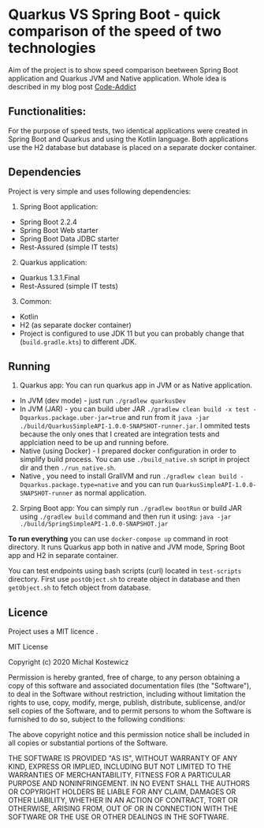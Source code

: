 # Quarkus VS Spring Boot - quick comparison of the speed of two technologies 

Aim of the project is to show speed comparison beetween Spring Boot application and Quarkus JVM and Native application. Whole idea is described in my blog 
post [Code-Addict](hhttp://code-addict.pl/quarkus-vs-spring/)

## Functionalities:
For the purpose of speed tests, two identical applications were created in Spring Boot and Quarkus and using the Kotlin language.
Both applications use the H2 database but database is placed on a separate docker container.

## Dependencies
Project is very simple and uses following dependencies:
1. Spring Boot application:
 - Spring Boot 2.2.4
 - Spring Boot Web starter
 - Spring Boot Data JDBC starter
 - Rest-Assured (simple IT tests)
2. Quarkus application:
 - Quarkus 1.3.1.Final
 - Rest-Assured (simple IT tests)
3. Common:
 - Kotlin
 - H2 (as separate docker container)
 - Project is configured to use JDK 11 but you can probably change that (`build.gradle.kts`) to different JDK.

## Running
1. Quarkus app:
You can run quarkus app in JVM or as Native application.
- In JVM (dev mode) - just run `./gradlew quarkusDev`
- In JVM (JAR) - you can build uber JAR `./gradlew clean build -x test -Dquarkus.package.uber-jar=true` and run from it `java -jar ./build/QuarkusSimpleAPI-1.0.0-SNAPSHOT-runner.jar`. I ommited tests because the only ones that I created are integration tests and applciation need to be up and running before. 
- Native (using Docker) - I prepared docker configuration in order to simplify build process. You can use `./build_native.sh` script in project dir and then `./run_native.sh`.
- Native , you need to install GrallVM and run `./gradlew clean build -Dquarkus.package.type=native` and you can run `QuarkusSimpleAPI-1.0.0-SNAPSHOT-runner` as normal application.
2. Srping Boot app:
You can simply run `./gradlew bootRun` or build JAR using `./gradlew build` command and then run it using: `java -jar ./build/SpringSimpleAPI-1.0.0-SNAPSHOT.jar`


**To run everything** you can use `docker-compose up` command in root directory. It runs Quarkus app both in native and JVM mode, Spring Boot app and H2 in separate container.

You can test endpoints using bash scripts (curl) located in `test-scripts` directory. First use `postObject.sh` to create object in database and then `getObject.sh` to fetch object from database.

## Licence

Project uses a MIT licence .

MIT License

Copyright (c) 2020 Michal Kostewicz

Permission is hereby granted, free of charge, to any person obtaining a copy
of this software and associated documentation files (the "Software"), to deal
in the Software without restriction, including without limitation the rights
to use, copy, modify, merge, publish, distribute, sublicense, and/or sell
copies of the Software, and to permit persons to whom the Software is
furnished to do so, subject to the following conditions:

The above copyright notice and this permission notice shall be included in all
copies or substantial portions of the Software.

THE SOFTWARE IS PROVIDED "AS IS", WITHOUT WARRANTY OF ANY KIND, EXPRESS OR
IMPLIED, INCLUDING BUT NOT LIMITED TO THE WARRANTIES OF MERCHANTABILITY,
FITNESS FOR A PARTICULAR PURPOSE AND NONINFRINGEMENT. IN NO EVENT SHALL THE
AUTHORS OR COPYRIGHT HOLDERS BE LIABLE FOR ANY CLAIM, DAMAGES OR OTHER
LIABILITY, WHETHER IN AN ACTION OF CONTRACT, TORT OR OTHERWISE, ARISING FROM,
OUT OF OR IN CONNECTION WITH THE SOFTWARE OR THE USE OR OTHER DEALINGS IN THE
SOFTWARE.
